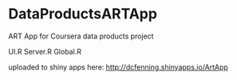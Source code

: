 # DataProductsARTApp
ART App for Coursera data products project

UI.R
Server.R
Global.R

uploaded to shiny apps here: http://dcfenning.shinyapps.io/ArtApp


